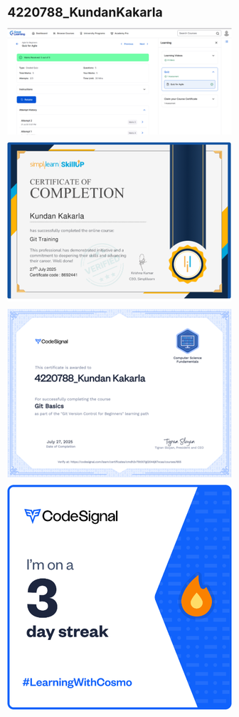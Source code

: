 # 4220788_KundanKakarla

![image alt](https://github.com/KundanKakarla1589/4220788_KundanKakarla/blob/64360ce02a22595374c486cbaebe9ffb219ba7b6/Certificates/Great_Learning_Score.png)

![image alt](https://github.com/KundanKakarla1589/4220788_KundanKakarla/blob/main/Simplilearn_Certificate_Git.png?raw=true)

![image alt](https://github.com/KundanKakarla1589/4220788_KundanKakarla/blob/main/certificates/certificate_Code_Signal.png?raw=true)

![image alt](https://github.com/KundanKakarla1589/4220788_KundanKakarla/blob/main/certificates/streak-3_Code_Signal.png?raw=true)
